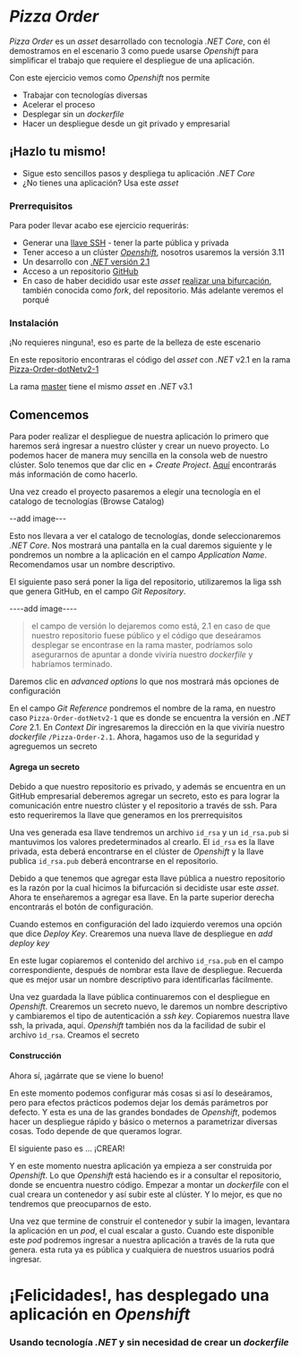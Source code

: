 # *Pizza Order*

*Pizza Order* es un *asset* desarrollado con tecnología *.NET Core*, con él demostramos en el escenario 3 como puede usarse *Openshift* para simplificar el trabajo que requiere el despliegue de una aplicación. 

Con este ejercicio vemos como *Openshift* nos permite

  - Trabajar con tecnologías diversas
  - Acelerar el proceso
  - Desplegar sin un *dockerfile*
  - Hacer un despliegue desde un git privado y empresarial

## ¡Hazlo tu mismo!

  - Sigue esto sencillos pasos y despliega tu aplicación *.NET Core* 
  - ¿No tienes una aplicación? Usa este *asset*


### Prerrequisitos


Para poder llevar acabo ese ejercicio requerirás:

* Generar una [llave SSH](https://help.github.com/es/enterprise/2.16/user/github/authenticating-to-github/generating-a-new-ssh-key-and-adding-it-to-the-ssh-agent) - tener la parte pública y privada
* Tener acceso a un clúster [*Openshift*](https://www.*Openshift*.com/), nosotros usaremos la versión 3.11
* Un desarrollo con [*.NET* versión 2.1](https://dotnet.microsoft.com/download/dotnet-core/2.1)
* Acceso a un repositorio [GitHub](https://github.com/)
* En caso de haber decidido usar este *asset* [realizar una bifurcación](https://help.github.com/es/github/getting-started-with-github/fork-a-repo), también conocida como *fork*,  del repositorio. Más adelante veremos el porqué

### Instalación

¡No requieres ninguna!, eso es parte de la belleza de este escenario

En este repositorio encontraras el código del *asset* con *.NET* v2.1 en la rama
[Pizza-Order-dotNetv2-1](../../tree/Pizza-Order-dotNetv2-1)

La rama [master](../../tree/master) tiene el mismo *asset* en *.NET* v3.1


## Comencemos


Para poder realizar el despliegue de nuestra aplicación lo primero que haremos será ingresar a nuestro clúster y crear un nuevo proyecto. Lo podemos hacer de manera muy sencilla en la consola web de nuestro clúster. Solo tenemos que dar clic en *+ Create Project*. [Aquí](https://docs.*Openshift*.com/container-platform/3.11/dev_guide/projects.html) encontrarás más información de como hacerlo.

Una vez creado el proyecto pasaremos a elegir una tecnología en el catalogo de tecnologías (Browse Catalog)

--add image---

Esto nos llevara a ver el catalogo de tecnologías, donde seleccionaremos *.NET Core*.
Nos mostrará una pantalla en la cual daremos siguiente y le pondremos un nombre a la aplicación en el campo *Application Name*. Recomendamos usar un nombre descriptivo.

El siguiente paso será poner la liga del repositorio, utilizaremos la liga ssh que genera GitHub, en el campo *Git Repository*.


----add image----

>el campo de versión lo dejaremos como está, 2.1
>en caso de que nuestro repositorio fuese público y el código que deseáramos desplegar se encontrase en la rama master, podríamos solo asegurarnos de apuntar a donde viviría nuestro *dockerfile* y habríamos terminado.

Daremos clic en *advanced options* lo que nos mostrará más opciones de configuración

En el campo *Git Reference* pondremos el nombre de la rama, en nuestro caso `Pizza-Order-dotNetv2-1` que es donde se encuentra la versión en *.NET Core* 2.1.
 En *Context Dir* ingresaremos la dirección en la que viviría nuestro *dockerfile* `/Pizza-Order-2.1`. Ahora, hagamos uso de la seguridad y agreguemos un secreto
 
 #### Agrega un secreto
 
 Debido a que nuestro repositorio es privado, y además se encuentra en un GitHub empresarial deberemos agregar un secreto, esto es para lograr la comunicación entre nuestro clúster y el repositorio a través de ssh. Para esto requeriremos la llave que generamos en los prerrequisitos 
 
 Una ves generada esa llave tendremos un archivo `id_rsa` y un `id_rsa.pub` si mantuvimos los valores predeterminados al crearlo. El `id_rsa` es la llave privada, esta deberá encontrarse en el clúster de *Openshift* y la llave publica `id_rsa.pub` deberá encontrarse en el repositorio.
 
 Debido a que tenemos que agregar esta llave pública a nuestro repositorio es la razón por la cual hicimos la bifurcación si decidiste usar este *asset*. Ahora te enseñaremos a agregar esa llave. En la parte superior derecha encontrarás el botón de configuración.
 
 Cuando estemos en configuración del lado izquierdo veremos una opción que dice *Deploy Key*. Crearemos una nueva llave de despliegue en *add deploy key*
 
 En este lugar copiaremos el contenido del archivo `id_rsa.pub` en el campo correspondiente, después de nombrar esta llave de despliegue. Recuerda que es mejor usar un nombre descriptivo para identificarlas fácilmente.
 
 Una vez guardada la llave pública continuaremos con el despliegue en *Openshift*. Crearemos un secreto nuevo, le daremos un nombre descriptivo y cambiaremos el tipo de autenticación a *ssh key*. Copiaremos nuestra llave ssh, la privada, aquí. *Openshift* también nos da la facilidad de subir el archivo `ìd_rsa`. Creamos el secreto
 
 #### Construcción
 
 Ahora sí, ¡agárrate que se viene lo bueno!
 
 En este momento podemos configurar más cosas si así lo deseáramos, pero para efectos prácticos podemos dejar los demás parámetros por defecto. Y esta es una de las grandes bondades de *Openshift*, podemos hacer un despliegue rápido y básico o meternos a parametrizar diversas cosas. Todo depende de que queramos lograr.
 
 El siguiente paso es ...  ¡CREAR!
 
 Y en este momento nuestra aplicación ya empieza a ser construida por *Openshift*.
 Lo que *Openshift* está haciendo es ir a consultar el repositorio, donde se encuentra nuestro código. Empezar a montar un *dockerfile* con el cual creara un contenedor y así subir este al clúster.  Y lo mejor, es que no tendremos que preocuparnos de esto.
 
 Una vez que termine de construir el contenedor y subir la imagen, levantara la aplicación en un *pod*, el cual escalar a gusto. Cuando este disponible este *pod* podremos ingresar a nuestra aplicación a través de la ruta que genera. esta ruta ya es pública y cualquiera de nuestros usuarios podrá ingresar.
 
 # ¡Felicidades!, has desplegado una aplicación en *Openshift*
 ### Usando tecnología *.NET* y sin necesidad de crear un *dockerfile*
